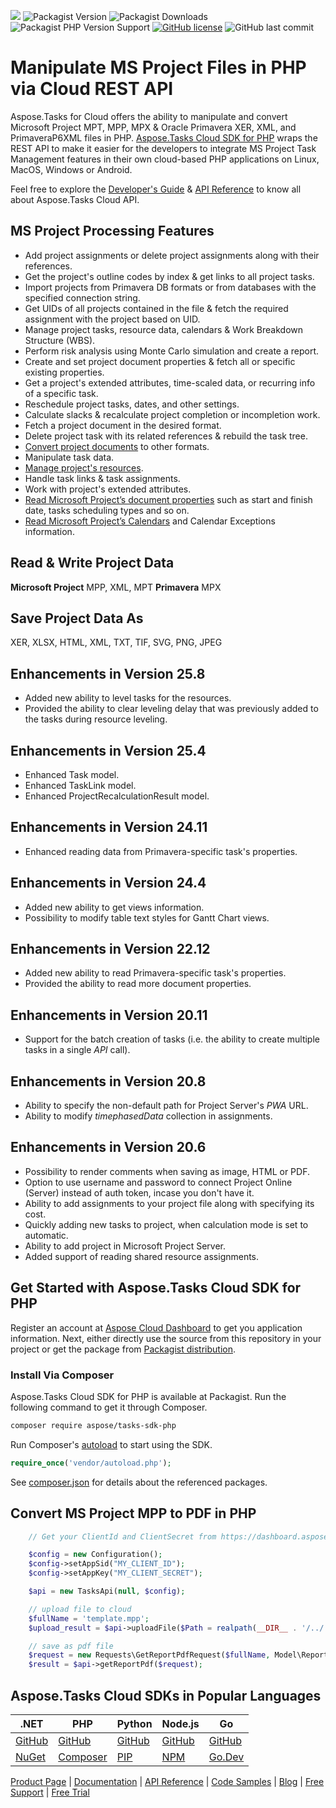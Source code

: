 ![](https://img.shields.io/badge/api-v3.0-lightgrey) ![Packagist Version](https://img.shields.io/packagist/v/aspose/tasks-sdk-php) ![Packagist Downloads](https://img.shields.io/packagist/dt/aspose/tasks-sdk-php) ![Packagist PHP Version Support](https://img.shields.io/packagist/php-v/aspose/tasks-sdk-php) [![GitHub license](https://img.shields.io/github/license/aspose-tasks-cloud/aspose-tasks-cloud-php)](https://github.com/aspose-tasks-cloud/aspose-tasks-cloud-php/blob/master/LICENSE) ![GitHub last commit](https://img.shields.io/github/last-commit/Aspose-tasks-Cloud/aspose-tasks-cloud-php)

# Manipulate MS Project Files in PHP via Cloud REST API

Aspose.Tasks for Cloud offers the ability to manipulate and convert Microsoft Project MPT, MPP, MPX & Oracle Primavera XER, XML, and PrimaveraP6XML files in PHP. [Aspose.Tasks Cloud SDK for PHP](https://products.aspose.cloud/tasks/php) wraps the REST API to make it easier for the developers to integrate MS Project Task Management features in their own cloud-based PHP applications on Linux, MacOS, Windows or Android.

Feel free to explore the [Developer's Guide](https://docs.aspose.cloud/display/taskscloud/Developer+Guide) & [API Reference](https://apireference.aspose.cloud/tasks/) to know all about Aspose.Tasks Cloud API.

## MS Project Processing Features
- Add project assignments or delete project assignments along with their references.
- Get the project's outline codes by index & get links to all project tasks.
- Import projects from Primavera DB formats or from databases with the specified connection string.
- Get UIDs of all projects contained in the file & fetch the required assignment with the project based on UID.
- Manage project tasks, resource data, calendars & Work Breakdown Structure (WBS).
- Perform risk analysis using Monte Carlo simulation and create a report.
- Create and set project document properties & fetch all or specific existing properties.
- Get a project's extended attributes, time-scaled data, or recurring info of a specific task.
- Reschedule project tasks, dates, and other settings.
- Calculate slacks & recalculate project completion or incompletion work.
- Fetch a project document in the desired format.
- Delete project task with its related references & rebuild the task tree.
- [Convert project documents](https://docs.aspose.cloud/tasks/convert-project-document-to-the-specified-format/) to other formats.
- Manipulate task data.
- [Manage project's resources](https://docs.aspose.cloud/tasks/working-with-resources/).
- Handle task links & task assignments.
- Work with project's extended attributes.
- [Read Microsoft Project’s document properties](https://docs.aspose.cloud/tasks/working-with-calendars/) such as start and finish date, tasks scheduling types and so on.
- [Read Microsoft Project’s Calendars](https://docs.aspose.cloud/tasks/working-with-calendars/) and Calendar Exceptions information.

## Read & Write Project Data
**Microsoft Project** MPP, XML, MPT **Primavera** MPX

## Save Project Data As
XER, XLSX, HTML, XML, TXT, TIF, SVG, PNG, JPEG


## Enhancements in Version 25.8
- Added new ability to level tasks for the resources.
- Provided the ability to clear leveling delay that was previously added to the tasks during resource leveling.

## Enhancements in Version 25.4
- Enhanced Task model.
- Enhanced TaskLink model.
- Enhanced ProjectRecalculationResult model.

## Enhancements in Version 24.11
- Enhanced reading data from Primavera-specific task's properties.

## Enhancements in Version 24.4
- Added new ability to get views information.
- Possibility to modify table text styles for Gantt Chart views.

## Enhancements in Version 22.12
- Added new ability to read Primavera-specific task's properties.
- Provided the ability to read more document properties.

## Enhancements in Version 20.11
- Support for the batch creation of tasks (i.e. the ability to create multiple tasks in a single *API* call).

## Enhancements in Version 20.8
- Ability to specify the non-default path for Project Server's *PWA* URL.
- Ability to modify *timephasedData* collection in assignments.

## Enhancements in Version 20.6
- Possibility to render comments when saving as image, HTML or PDF.
- Option to use username and password to connect Project Online (Server) instead of auth token, incase you don't have it.
- Ability to add assignments to your project file along with specifying its cost.
- Quickly adding new tasks to project, when calculation mode is set to automatic.
- Ability to add project in Microsoft Project Server.
- Added support of reading shared resource assignments.

## Get Started with Aspose.Tasks Cloud SDK for PHP

Register an account at [Aspose Cloud Dashboard](https://dashboard.aspose.cloud/#/apps) to get you application information. Next, either directly use the source from this repository in your project or get the package from [Packagist distribution](https://packagist.org/packages/aspose/tasks-sdk-php).

### Install Via Composer

Aspose.Tasks Cloud SDK for PHP is available at Packagist. Run the following command to get it through Composer.

```bash
composer require aspose/tasks-sdk-php
```
Run Composer's [autoload](https://getcomposer.org/doc/00-intro.md#autoloading) to start using the SDK.

```php
require_once('vendor/autoload.php');
```
See [composer.json](composer.json) for details about the referenced packages.

## Convert MS Project MPP to PDF in PHP

```php
	// Get your ClientId and ClientSecret from https://dashboard.aspose.cloud (free registration required).

	$config = new Configuration();
    $config->setAppSid("MY_CLIENT_ID");
	$config->setAppKey("MY_CLIENT_SECRET");

	$api = new TasksApi(null, $config);

	// upload file to cloud
	$fullName = 'template.mpp';
	$upload_result = $api->uploadFile($Path = realpath(__DIR__ . '/../../..') . '/TestData/' . $fullName, $fullName);

	// save as pdf file
	$request = new Requests\GetReportPdfRequest($fullName, Model\ReportType::MILESTONES, self::$storageName, $folder));
	$result = $api->getReportPdf($request);
```

## Aspose.Tasks Cloud SDKs in Popular Languages

| .NET | PHP | Python| Node.js | Go |
|---|---|---|---|---|
| [GitHub](https://github.com/aspose-tasks-cloud/aspose-tasks-cloud-dotnet) |[GitHub](https://github.com/aspose-tasks-cloud/aspose-tasks-cloud-php) | [GitHub](https://github.com/aspose-tasks-cloud/aspose-tasks-cloud-python) | [GitHub](https://github.com/aspose-tasks-cloud/aspose-tasks-cloud-node) |[GitHub](https://github.com/aspose-tasks-cloud/aspose-tasks-cloud-go)|
| [NuGet](https://www.nuget.org/packages/Aspose.tasks-Cloud/)| [Composer](https://packagist.org/packages/aspose/tasks-cloud-php) | [PIP](https://pypi.org/project/aspose-tasks-cloud/) | [NPM](https://www.npmjs.com/package/@asposecloud/aspose-tasks-cloud) | [Go.Dev](https://pkg.go.dev/github.com/aspose-tasks-cloud/aspose-tasks-cloud-go/) |

[Product Page](https://products.aspose.cloud/tasks/php) | [Documentation](https://docs.aspose.cloud/display/taskscloud/Home) | [API Reference](https://apireference.aspose.cloud/tasks/) | [Code Samples](https://github.com/aspose-tasks-cloud/aspose-tasks-cloud-php) | [Blog](https://blog.aspose.cloud/category/tasks/) | [Free Support](https://forum.aspose.cloud/c/tasks) | [Free Trial](https://dashboard.aspose.cloud/#/apps)
